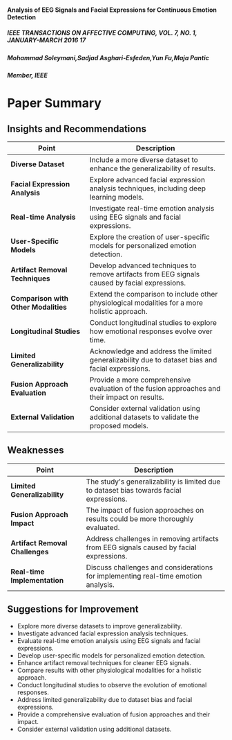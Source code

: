
#### Analysis of EEG Signals and Facial Expressions for Continuous Emotion Detection
#####  IEEE TRANSACTIONS ON AFFECTIVE COMPUTING, VOL. 7, NO. 1, JANUARY-MARCH 2016 17
##### Mohammad Soleymani,Sadjad Asghari-Esfeden,Yun Fu,Maja Pantic
##### Member, IEEE

# Paper Summary

## Insights and Recommendations

| Point                                    | Description                                                                                      |
|------------------------------------------|--------------------------------------------------------------------------------------------------|
| **Diverse Dataset**                      | Include a more diverse dataset to enhance the generalizability of results.                       |
| **Facial Expression Analysis**           | Explore advanced facial expression analysis techniques, including deep learning models.           |
| **Real-time Analysis**                   | Investigate real-time emotion analysis using EEG signals and facial expressions.                  |
| **User-Specific Models**                 | Explore the creation of user-specific models for personalized emotion detection.                 |
| **Artifact Removal Techniques**         | Develop advanced techniques to remove artifacts from EEG signals caused by facial expressions.    |
| **Comparison with Other Modalities**    | Extend the comparison to include other physiological modalities for a more holistic approach.    |
| **Longitudinal Studies**                 | Conduct longitudinal studies to explore how emotional responses evolve over time.                 |
| **Limited Generalizability**             | Acknowledge and address the limited generalizability due to dataset bias and facial expressions. |
| **Fusion Approach Evaluation**           | Provide a more comprehensive evaluation of the fusion approaches and their impact on results.    |
| **External Validation**                 | Consider external validation using additional datasets to validate the proposed models.          |

## Weaknesses

| Point                                    | Description                                                                                      |
|------------------------------------------|--------------------------------------------------------------------------------------------------|
| **Limited Generalizability**             | The study's generalizability is limited due to dataset bias towards facial expressions.         |
| **Fusion Approach Impact**              | The impact of fusion approaches on results could be more thoroughly evaluated.                   |
| **Artifact Removal Challenges**          | Address challenges in removing artifacts from EEG signals caused by facial expressions.          |
| **Real-time Implementation**             | Discuss challenges and considerations for implementing real-time emotion analysis.              |

## Suggestions for Improvement

- Explore more diverse datasets to improve generalizability.
- Investigate advanced facial expression analysis techniques.
- Evaluate real-time emotion analysis using EEG signals and facial expressions.
- Develop user-specific models for personalized emotion detection.
- Enhance artifact removal techniques for cleaner EEG signals.
- Compare results with other physiological modalities for a holistic approach.
- Conduct longitudinal studies to observe the evolution of emotional responses.
- Address limited generalizability due to dataset bias and facial expressions.
- Provide a comprehensive evaluation of fusion approaches and their impact.
- Consider external validation using additional datasets.


